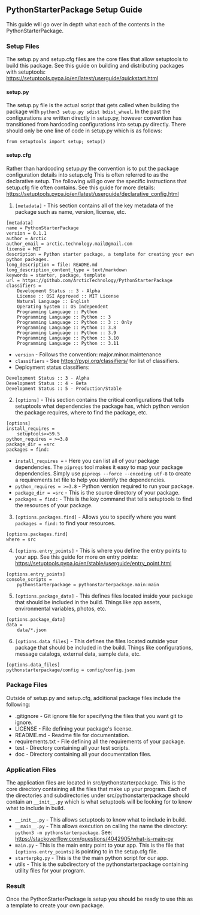 ## PythonStarterPackage Setup Guide
This guide will go over in depth what each of the contents in the PythonStarterPackage.

### Setup Files
The setup.py and setup.cfg files are the core files that allow setuptools to build this package. See this guide on building and distributing packages with setuptools: https://setuptools.pypa.io/en/latest/userguide/quickstart.html

#### setup.py
The setup.py file is the actual script that gets called when building the package with ```python3 setup.py sdist bdist_wheel```. In the past the configurations are written directly in setup.py, however convention has transitioned from hardcoding configurations into setup.py directly. There should only be one line of code in setup.py which is as follows:
```
from setuptools import setup; setup()
```

#### setup.cfg
Rather than hardcoding setup.py the convention is to put the package configuration details into setup.cfg This is often referred to as the declarative setup. The following will go over the specific instructions that setup.cfg file often contains. See this guide for more details: https://setuptools.pypa.io/en/latest/userguide/declarative_config.html

1. ```[metadata]``` - This section contains all of the key metadata of the package such as name, version, license, etc.
```
[metadata]
name = PythonStarterPackage
version = 0.1.1
author = Arctic
author_email = arctic.technology.mail@gmail.com
license = MIT
description = Python starter package, a template for creating your own python packages.
long_description = file: README.md
long_description_content_type = text/markdown
keywords = starter, package, template
url = https://github.com/ArcticTechnology/PythonStarterPackage
classifiers =
	Development Status :: 3 - Alpha
	License :: OSI Approved :: MIT License
	Natural Language :: English
	Operating System :: OS Independent
	Programming Language :: Python
	Programming Language :: Python :: 3
	Programming Language :: Python :: 3 :: Only
	Programming Language :: Python :: 3.8
	Programming Language :: Python :: 3.9
	Programming Language :: Python :: 3.10
	Programming Language :: Python :: 3.11
```
* ```version``` - Follows the convention: major.minor.maintenance
* ```classifiers``` - See https://pypi.org/classifiers/ for list of classifiers.
* Deployment status classifiers:
```
Development Status :: 3 - Alpha
Development Status :: 4 - Beta
Development Status :: 5 - Production/Stable
```

2. ```[options]``` - This section contains the critical configurations that tells setuptools what dependencies the package has, which python version the package requires, where to find the package, etc.
```
[options]
install_requires =
	setuptools>=59.5
python_requires = >=3.8
package_dir = =src
packages = find:
```
* ```install_requires =``` - Here you can list all of your package dependencies. The ```pipreqs``` tool makes it easy to map your package dependencies. Simply use ```pipreqs --force --encoding utf-8``` to create a requirements.txt file to help you identify the dependencies.
* ```python_requires = >=3.8``` - Python version required to run your package.
* ```package_dir = =src``` - This is the source directory of your package.
* ```packages = find:``` - This is the key command that tells setuptools to find the resources of your package.

3. ```[options.packages.find]``` - Allows you to specify where you want ```packages = find:``` to find your resources.
```
[options.packages.find]
where = src
```

4. ```[options.entry_points]``` - This is where you define the entry points to your app. See this guide for more on entry points: https://setuptools.pypa.io/en/stable/userguide/entry_point.html
```
[options.entry_points]
console_scripts =
	pythonstarterpackage = pythonstarterpackage.main:main
```

5. ```[options.package_data]``` - This defines files located inside your package that should be included in the build. Things like app assets, environmental variables, photos, etc.
```
[options.package_data]
data =
	data/*.json
```

6. ```[options.data_files]``` - This defines the files located outside your package that should be included in the build. Things like configurations, message catalogs, external data, sample data, etc.
```
[options.data_files]
pythonstarterpackage/config = config/config.json
```

### Package Files
Outside of setup.py and setup.cfg, additional package files include the following:
* .gitignore - Git ignore file for specifying the files that you want git to ignore.
* LICENSE - File defining your package's license.
* README.md - Readme file for documentation.
* requirements.txt - File defining all the requirements of your package.
* test - Directory containing all your test scripts.
* doc - Directory containing all your documentation files.

### Application Files
The application files are located in src/pythonstarterpackage. This is the core directory containing all the files that make up your program. Each of the directories and subdirectories under src/pythonstarterpackage should contain an ```__init__.py``` which is what setuptools will be looking for to know what to include in build.
* ```__init__.py``` - This allows setuptools to know what to include in build.
* ```__main__.py``` - This allows execution on calling the name the directory: ```python3 -m pythonstarterpackage```. See: https://stackoverflow.com/questions/4042905/what-is-main-py
* ```main.py``` - This is the main entry point to your app. This is the file that ```[options.entry_points]``` is pointing to in the setup.cfg file.
* ```starterpkg.py``` - This is the the main python script for our app.
* utils - This is the subdirectory of the pythonstarterpackage containing utility files for your program.

### Result
Once the PythonStarterPackage is setup you should be ready to use this as a template to create your own package.
